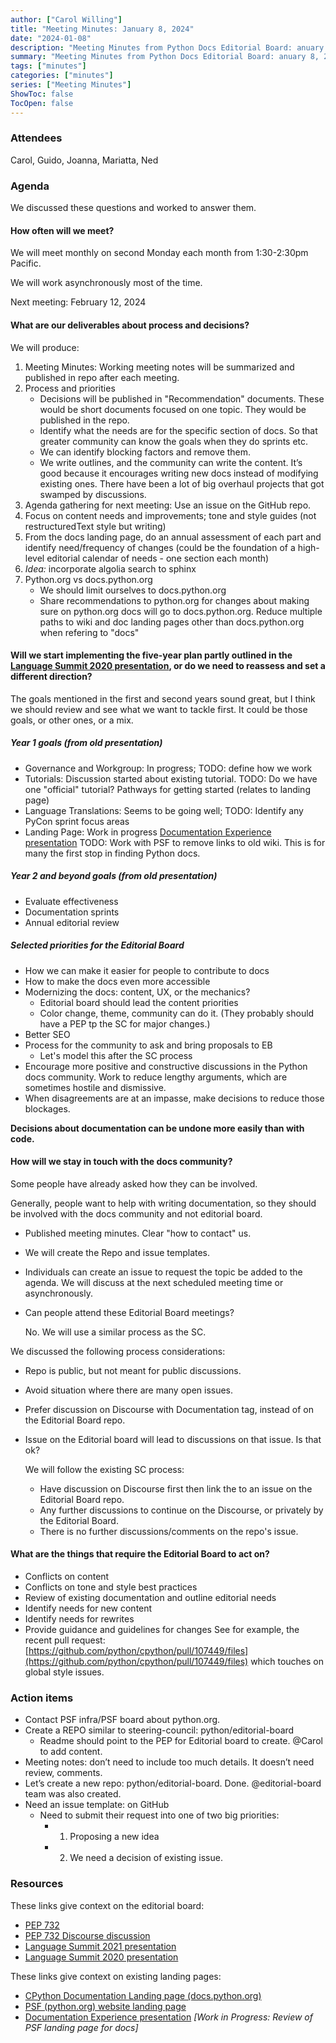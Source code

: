 ```yaml
---
author: ["Carol Willing"]
title: "Meeting Minutes: January 8, 2024"
date: "2024-01-08"
description: "Meeting Minutes from Python Docs Editorial Board: anuary 8, 2024."
summary: "Meeting Minutes from Python Docs Editorial Board: anuary 8, 2024."
tags: ["minutes"]
categories: ["minutes"]
series: ["Meeting Minutes"]
ShowToc: false
TocOpen: false
---
```




### Attendees

Carol, Guido, Joanna, Mariatta, Ned

### Agenda

We discussed these questions and worked to answer them.

#### How often will we meet?

We will meet monthly on second Monday each month from 1:30-2:30pm Pacific.

We will work asynchronously most of the time.

Next meeting: February 12, 2024

#### What are our deliverables about process and decisions?

We will produce:

1. Meeting Minutes: Working meeting notes will be summarized and published in repo after each meeting.
2. Process and priorities
    * Decisions will be published in "Recommendation" documents. These would be short documents focused on one topic. They would be published in the repo.
    * Identify what the needs are for the specific section of docs. So that greater community can know the goals when they do sprints etc.
    * We can identify blocking factors and remove them.
    * We write outlines, and the community can write the content. It’s good because it encourages writing new docs instead of modifying existing ones. There have been a lot of big overhaul projects that got swamped by discussions.
3. Agenda gathering for next meeting: Use an issue on the GitHub repo.
4. Focus on content needs and improvements; tone and style guides (not restructuredText style but writing)
5. From the docs landing page, do an annual assessment of each part and identify need/frequency of changes (could be the foundation of a high-level editorial calendar of needs - one section each month)
6. *Idea:* incorporate algolia search to sphinx
7. Python.org vs docs.python.org
    * We should limit ourselves to docs.python.org
    * Share recommendations to python.org for changes about making sure on python.org docs will go to docs.python.org. Reduce multiple paths to wiki and doc landing pages other than docs.python.org when refering to "docs"

#### Will we start implementing the five-year plan partly outlined in the [Language Summit 2020 presentation](https://pyfound.blogspot.com/2020/04/cpython-documentation-next-5-years.html), or do we need to reassess and set a different direction?

The goals mentioned in the first and second years sound great, but I think we should review and see what we want to tackle first.  It could be those goals, or other ones, or a mix.

##### *Year 1 goals (from old presentation)*

* Governance and Workgroup: In progress; TODO: define how we work
* Tutorials: Discussion started about existing tutorial. TODO: Do we have one "official" tutorial? Pathways for getting started (relates to landing page)
* Language Translations: Seems to be going well; TODO: Identify any PyCon sprint focus areas
* Landing Page: Work in progress [Documentation Experience presentation](https://docs.google.com/presentation/d/1ujDv8wViPvAMFAtYCRxSKh-CMUlbjcfVYitsqEI2Ios/edit#slide=id.p) TODO: Work with PSF to remove links to old wiki. This is for many the first stop in finding Python docs.

##### *Year 2 and beyond goals (from old presentation)*

* Evaluate effectiveness
* Documentation sprints
* Annual editorial review

##### Selected priorities for the Editorial Board

* How we can make it easier for people to contribute to docs
* How to make the docs even more accessible
* Modernizing the docs: content, UX, or the mechanics?
  * Editorial board should lead the content priorities
  * Color change, theme, community can do it. (They probably should have a PEP tp the SC for major changes.)
* Better SEO
* Process for the community to ask and bring proposals to EB
  * Let's model this after the SC process
* Encourage more positive and constructive discussions in the Python docs community. Work to reduce lengthy arguments, which are sometimes hostile and dismissive.
* When disagreements are at an impasse, make decisions to reduce those blockages.

**Decisions about documentation can be undone more easily than with code.**

#### How will we stay in touch with the docs community?

Some people have already asked how they can be involved.

Generally, people want to help with writing documentation, so they should be involved with the docs community and not editorial board.

* Published meeting minutes. Clear "how to contact" us.
* We will create the Repo and issue templates.
* Individuals can create an issue to request the topic be added to the agenda. We will discuss at the next scheduled meeting time or asynchronously.

* Can people attend these Editorial Board meetings?

  No. We will use a similar process as the SC.

We discussed the following process considerations:

* Repo is public, but not meant for public discussions.
* Avoid situation where there are many open issues.
* Prefer discussion on Discourse with Documentation tag, instead of on the Editorial Board repo.
* Issue on the Editorial board will lead to discussions on that issue. Is that ok?

  We will follow the existing SC process:
  * Have discussion on Discourse first then link the to an issue on the Editorial Board repo.
  * Any further discussions to continue on the Discourse, or privately by the Editorial Board.
  * There is no further discussions/comments on the repo's issue.

#### What are the things that require the Editorial Board to act on?

* Conflicts on content
* Conflicts on tone and style best practices
* Review of existing documentation and outline editorial needs
* Identify needs for new content
* Identify needs for rewrites
* Provide guidance and guidelines for changes
  See for example, the recent pull request: [https://github.com/python/cpython/pull/107449/files](https://github.com/python/cpython/pull/107449/files) which touches on global style issues.

### Action items

* Contact PSF infra/PSF board about python.org.
* Create a REPO similar to steering-council: python/editorial-board
  * Readme should point to the PEP for Editorial board to create. @Carol to add content.
* Meeting notes: don’t need to include too much details. It doesn’t need review, comments.
* Let’s create a new repo: python/editorial-board. Done. @editorial-board team was also created.
* Need an issue template: on GitHub
  * Need to submit their request into one of two big priorities:
    * 1. Proposing a new idea
    * 2. We need a decision of existing issue.

### Resources

These links give context on the editorial board:

* [PEP 732](https://peps.python.org/pep-0732/)
* [PEP 732 Discourse discussion](https://discuss.python.org/t/pep-732-the-python-documentation-editorial-board/36710)
* [Language Summit 2021 presentation](https://pyfound.blogspot.com/2021/05/the-2021-python-language-summit-python.html)
* [Language Summit 2020 presentation](https://pyfound.blogspot.com/2020/04/cpython-documentation-next-5-years.html)

These links give context on existing landing pages:

* [CPython Documentation Landing page (docs.python.org)](https://docs.python.org/3/)
* [PSF (python.org) website landing page](https://python.org)
* [Documentation Experience presentation](https://docs.google.com/presentation/d/1ujDv8wViPvAMFAtYCRxSKh-CMUlbjcfVYitsqEI2Ios/edit#slide=id.p) _[Work in Progress: Review of PSF landing page for docs]_
